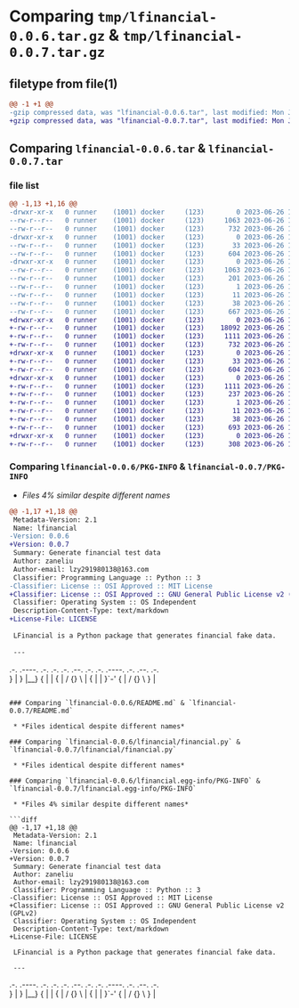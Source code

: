 # Comparing `tmp/lfinancial-0.0.6.tar.gz` & `tmp/lfinancial-0.0.7.tar.gz`

## filetype from file(1)

```diff
@@ -1 +1 @@
-gzip compressed data, was "lfinancial-0.0.6.tar", last modified: Mon Jun 26 14:01:25 2023, max compression
+gzip compressed data, was "lfinancial-0.0.7.tar", last modified: Mon Jun 26 15:42:16 2023, max compression
```

## Comparing `lfinancial-0.0.6.tar` & `lfinancial-0.0.7.tar`

### file list

```diff
@@ -1,13 +1,16 @@
-drwxr-xr-x   0 runner    (1001) docker     (123)        0 2023-06-26 14:01:25.272941 lfinancial-0.0.6/
--rw-r--r--   0 runner    (1001) docker     (123)     1063 2023-06-26 14:01:25.272941 lfinancial-0.0.6/PKG-INFO
--rw-r--r--   0 runner    (1001) docker     (123)      732 2023-06-26 14:01:15.000000 lfinancial-0.0.6/README.md
-drwxr-xr-x   0 runner    (1001) docker     (123)        0 2023-06-26 14:01:25.272941 lfinancial-0.0.6/lfinancial/
--rw-r--r--   0 runner    (1001) docker     (123)       33 2023-06-26 14:01:15.000000 lfinancial-0.0.6/lfinancial/__init__.py
--rw-r--r--   0 runner    (1001) docker     (123)      604 2023-06-26 14:01:15.000000 lfinancial-0.0.6/lfinancial/financial.py
-drwxr-xr-x   0 runner    (1001) docker     (123)        0 2023-06-26 14:01:25.272941 lfinancial-0.0.6/lfinancial.egg-info/
--rw-r--r--   0 runner    (1001) docker     (123)     1063 2023-06-26 14:01:25.000000 lfinancial-0.0.6/lfinancial.egg-info/PKG-INFO
--rw-r--r--   0 runner    (1001) docker     (123)      201 2023-06-26 14:01:25.000000 lfinancial-0.0.6/lfinancial.egg-info/SOURCES.txt
--rw-r--r--   0 runner    (1001) docker     (123)        1 2023-06-26 14:01:25.000000 lfinancial-0.0.6/lfinancial.egg-info/dependency_links.txt
--rw-r--r--   0 runner    (1001) docker     (123)       11 2023-06-26 14:01:25.000000 lfinancial-0.0.6/lfinancial.egg-info/top_level.txt
--rw-r--r--   0 runner    (1001) docker     (123)       38 2023-06-26 14:01:25.272941 lfinancial-0.0.6/setup.cfg
--rw-r--r--   0 runner    (1001) docker     (123)      667 2023-06-26 14:01:15.000000 lfinancial-0.0.6/setup.py
+drwxr-xr-x   0 runner    (1001) docker     (123)        0 2023-06-26 15:42:16.056700 lfinancial-0.0.7/
+-rw-r--r--   0 runner    (1001) docker     (123)    18092 2023-06-26 15:42:02.000000 lfinancial-0.0.7/LICENSE
+-rw-r--r--   0 runner    (1001) docker     (123)     1111 2023-06-26 15:42:16.056700 lfinancial-0.0.7/PKG-INFO
+-rw-r--r--   0 runner    (1001) docker     (123)      732 2023-06-26 15:42:02.000000 lfinancial-0.0.7/README.md
+drwxr-xr-x   0 runner    (1001) docker     (123)        0 2023-06-26 15:42:16.056700 lfinancial-0.0.7/lfinancial/
+-rw-r--r--   0 runner    (1001) docker     (123)       33 2023-06-26 15:42:02.000000 lfinancial-0.0.7/lfinancial/__init__.py
+-rw-r--r--   0 runner    (1001) docker     (123)      604 2023-06-26 15:42:02.000000 lfinancial-0.0.7/lfinancial/financial.py
+drwxr-xr-x   0 runner    (1001) docker     (123)        0 2023-06-26 15:42:16.056700 lfinancial-0.0.7/lfinancial.egg-info/
+-rw-r--r--   0 runner    (1001) docker     (123)     1111 2023-06-26 15:42:16.000000 lfinancial-0.0.7/lfinancial.egg-info/PKG-INFO
+-rw-r--r--   0 runner    (1001) docker     (123)      237 2023-06-26 15:42:16.000000 lfinancial-0.0.7/lfinancial.egg-info/SOURCES.txt
+-rw-r--r--   0 runner    (1001) docker     (123)        1 2023-06-26 15:42:16.000000 lfinancial-0.0.7/lfinancial.egg-info/dependency_links.txt
+-rw-r--r--   0 runner    (1001) docker     (123)       11 2023-06-26 15:42:16.000000 lfinancial-0.0.7/lfinancial.egg-info/top_level.txt
+-rw-r--r--   0 runner    (1001) docker     (123)       38 2023-06-26 15:42:16.056700 lfinancial-0.0.7/setup.cfg
+-rw-r--r--   0 runner    (1001) docker     (123)      693 2023-06-26 15:42:02.000000 lfinancial-0.0.7/setup.py
+drwxr-xr-x   0 runner    (1001) docker     (123)        0 2023-06-26 15:42:16.056700 lfinancial-0.0.7/tests/
+-rw-r--r--   0 runner    (1001) docker     (123)      308 2023-06-26 15:42:02.000000 lfinancial-0.0.7/tests/test_document_type.py
```

### Comparing `lfinancial-0.0.6/PKG-INFO` & `lfinancial-0.0.7/PKG-INFO`

 * *Files 4% similar despite different names*

```diff
@@ -1,17 +1,18 @@
 Metadata-Version: 2.1
 Name: lfinancial
-Version: 0.0.6
+Version: 0.0.7
 Summary: Generate financial test data
 Author: zaneliu
 Author-email: lzy291980138@163.com
 Classifier: Programming Language :: Python :: 3
-Classifier: License :: OSI Approved :: MIT License
+Classifier: License :: OSI Approved :: GNU General Public License v2 (GPLv2)
 Classifier: Operating System :: OS Independent
 Description-Content-Type: text/markdown
+License-File: LICENSE
 
 LFinancial is a Python package that generates financial fake data.
 
 ---
 ```
 .-.    .----. .-. .-. .-.   .--.   .-. .-. .----. .-.   .--.   .-.    
 } |    } |__} { | |  \{ |  / {} \  |  \{ | | }`-' { |  / {} \  } |
```

### Comparing `lfinancial-0.0.6/README.md` & `lfinancial-0.0.7/README.md`

 * *Files identical despite different names*

### Comparing `lfinancial-0.0.6/lfinancial/financial.py` & `lfinancial-0.0.7/lfinancial/financial.py`

 * *Files identical despite different names*

### Comparing `lfinancial-0.0.6/lfinancial.egg-info/PKG-INFO` & `lfinancial-0.0.7/lfinancial.egg-info/PKG-INFO`

 * *Files 4% similar despite different names*

```diff
@@ -1,17 +1,18 @@
 Metadata-Version: 2.1
 Name: lfinancial
-Version: 0.0.6
+Version: 0.0.7
 Summary: Generate financial test data
 Author: zaneliu
 Author-email: lzy291980138@163.com
 Classifier: Programming Language :: Python :: 3
-Classifier: License :: OSI Approved :: MIT License
+Classifier: License :: OSI Approved :: GNU General Public License v2 (GPLv2)
 Classifier: Operating System :: OS Independent
 Description-Content-Type: text/markdown
+License-File: LICENSE
 
 LFinancial is a Python package that generates financial fake data.
 
 ---
 ```
 .-.    .----. .-. .-. .-.   .--.   .-. .-. .----. .-.   .--.   .-.    
 } |    } |__} { | |  \{ |  / {} \  |  \{ | | }`-' { |  / {} \  } |
```

